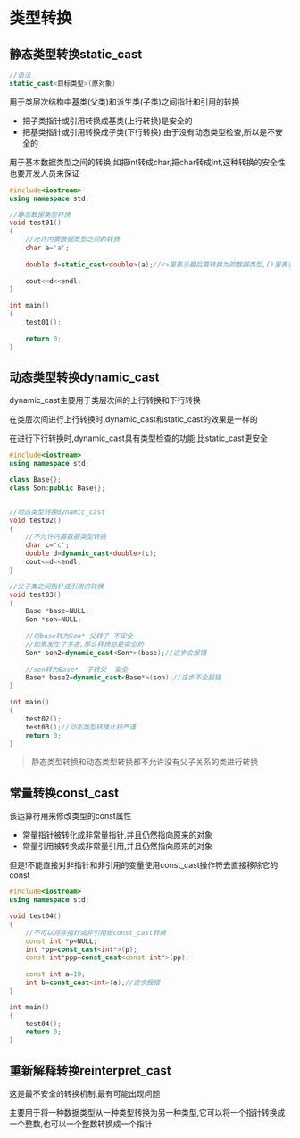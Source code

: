 # 类型转换

## 静态类型转换static_cast

```c++
//语法
static_cast<目标类型>(原对象)
```

用于类层次结构中基类(父类)和派生类(子类)之间指针和引用的转换

- 把子类指针或引用转换成基类(上行转换)是安全的
- 把基类指针或引用转换成子类(下行转换),由于没有动态类型检查,所以是不安全的

用于基本数据类型之间的转换,如把int转成char,把char转成int,这种转换的安全性也要开发人员来保证

```c++
#include<iostream>
using namespace std;

//静态数据类型转换
void test01()
{
    //允许内置数据类型之间的转换
    char a='a';
    
    double d=static_cast<double>(a);//<>里表示最后要转换为的数据类型,()里表示要转换的数据
    
    cout<<d<<endl;
}

int main()
{
    test01();
    
    return 0;
}
```

## 动态类型转换dynamic_cast

dynamic_cast主要用于类层次间的上行转换和下行转换

在类层次间进行上行转换时,dynamic_cast和static_cast的效果是一样的

在进行下行转换时,dynamic_cast具有类型检查的功能,比static_cast更安全

```c++
#include<iostream>
using namespace std;

class Base{};
class Son:public Base{};


//动态类型转换dynamic_cast
void test02()
{
    //不允许内置数据类型转换
    char c='c';
    double d=dynamic_cast<double>(c);
    cout<<d<<endl;
}

//父子类之间指针或引用的转换
void test03()
{
    Base *base=NULL;
    Son *son=NULL;
    
    //将base转为Son* 父转子 不安全
    //如果发生了多态,那么转换总是安全的
    Son* son2=dynamic_cast<Son*>(base);//这步会报错
    
    //son转为Base*  子转父  安全
    Base* base2=dynamic_cast<Base*>(son);//这步不会报错
}

int main()
{
    test02();
    test03();//动态类型转换比较严谨
    return 0;
}
```

> 静态类型转换和动态类型转换都不允许没有父子关系的类进行转换

## 常量转换const_cast

该运算符用来修改类型的const属性

- 常量指针被转化成非常量指针,并且仍然指向原来的对象
- 常量引用被转换成非常量引用,并且仍然指向原来的对象

但是!不能直接对非指针和非引用的变量使用const_cast操作符去直接移除它的const

```c++
#include<iostream>
using namespace std;

void test04()
{
    //不可以将非指针或非引用做const_cast转换
    const int *p=NULL;
    int *pp=const_cast<int*>(p);
    const int*ppp=const_cast<const int*>(pp);
    
    const int a=10;
    int b=const_cast<int>(a);//这步报错
}

int main()
{
    test04();
    return 0;
}
```

## 重新解释转换reinterpret_cast

这是最不安全的转换机制,最有可能出现问题

主要用于将一种数据类型从一种类型转换为另一种类型,它可以将一个指针转换成一个整数,也可以一个整数转换成一个指针